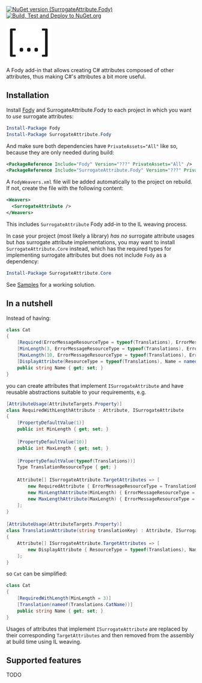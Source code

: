 [![NuGet version (SurrogateAttribute.Fody)](https://img.shields.io/nuget/v/SurrogateAttribute.Fody.svg?style=flat)](https://www.nuget.org/packages/SurrogateAttribute.Fody/) [![Build, Test and Deploy to NuGet.org](https://github.com/iotalambda/SurrogateAttribute.Fody/actions/workflows/main.yml/badge.svg)](https://github.com/iotalambda/SurrogateAttribute.Fody/actions/workflows/main.yml)

![Icon](https://raw.githubusercontent.com/iotalambda/SurrogateAttribute.Fody/main/icon.png)


A Fody add-in that allows creating C# attributes composed of other attributes, thus making C#'s attributes a bit more useful.

## Installation

Install [Fody](https://github.com/Fody/Fody) and SurrogateAttribute.Fody to each project in which you want to _use_ surrogate attributes:
```powershell
Install-Package Fody
Install-Package SurrogateAttribute.Fody
```

And make sure both dependencies have `PrivateAssets="All"` like so, because they are only needed during build:
```xml
<PackageReference Include="Fody" Version="???" PrivateAssets="All" />
<PackageReference Include="SurrogateAttribute.Fody" Version="???" PrivateAssets="All" />
```

A `FodyWeavers.xml` file will be added automatically to the project on rebuild. If not, create the file with the following content:
```xml
<Weavers>
  <SurrogateAttribute />
</Weavers>
```

This includes `SurrogateAttribute` Fody add-in to the IL weaving process.

In case your project (most likely a library) _has no_ surrogate attribute usages but _has_ surrogate attribute implementations, you may want to install `SurrogateAttribute.Core` instead, which has the required types for implementing surrogate attributes but does not include `Fody` as a dependency:
```powershell
Install-Package SurrogateAttribute.Core
```

See [Samples](https://github.com/iotalambda/SurrogateAttribute.Fody/tree/main/Samples) for a working solution.

## In a nutshell

Instead of having:

```c#
class Cat
{
    [Required(ErrorMessageResourceType = typeof(Translations), ErrorMessageResourceName = nameof(Translations.NameRequired))]
    [MinLength(3, ErrorMessageResourceType = typeof(Translations), ErrorMessageResourceName = nameof(Translations.NameBadLength))]
    [MaxLength(10, ErrorMessageResourceType = typeof(Translations), ErrorMessageResourceName = nameof(Translations.NameBadLength))]
    [DisplayAttribute(ResourceType = typeof(Translations), Name = nameof(Translations.CatName))]
    public string Name { get; set; }
}
```

you can create attributes that implement `ISurrogateAttribute` and have reusable abstractions suitable to your requirements, e.g.

```c#
[AttributeUsage(AttributeTargets.Property)]
class RequiredWithLengthAttribute : Attribute, ISurrogateAttribute
{
    [PropertyDefaultValue(1)]
    public int MinLength { get; set; }

    [PropertyDefaultValue(10)]
    public int MaxLength { get; set; }

    [PropertyDefaultValue(typeof(Translations))]
    Type TranslationResourceType { get; }

    Attribute[] ISurrogateAttribute.TargetAttributes => [
        new RequiredAttribute { ErrorMessageResourceType = TranslationResourceType, ErrorMessageResourceName = nameof(Translations.NameRequired) },
        new MinLengthAttribute(MinLength) { ErrorMessageResourceType = TranslationResourceType, ErrorMessageResourceName = nameof(Translations.NameBadLength) },
        new MaxLengthAttribute(MaxLength) { ErrorMessageResourceType = TranslationResourceType, ErrorMessageResourceName = nameof(Translations.NameBadLength) },
    ];
}

[AttributeUsage(AttributeTargets.Property)]
class TranslationAttribute(string translationKey) : Attribute, ISurrogateAttribute
{
    Attribute[] ISurrogateAttribute.TargetAttributes => [
        new DisplayAttribute { ResourceType = typeof(Translations), Name = translationKey }
    ];
}
```

so `Cat` can be simplified:

```c#
class Cat
{
    [RequiredWithLength(MinLength = 3)]
    [Translation(nameof(Translations.CatName))]
    public string Name { get; set; }
}
```

Usages of attributes that implement `ISurrogateAttribute` are replaced by their corresponding `TargetAttributes` and then removed from the assembly at build time using IL weaving.

## Supported features
TODO